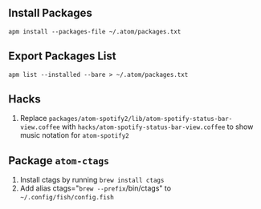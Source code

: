 ## Install Packages

`apm install --packages-file ~/.atom/packages.txt`

## Export Packages List

`apm list --installed --bare > ~/.atom/packages.txt`


## Hacks

1. Replace `packages/atom-spotify2/lib/atom-spotify-status-bar-view.coffee` with `hacks/atom-spotify-status-bar-view.coffee` to show music notation for `atom-spotify2`


## Package `atom-ctags`

1. Install ctags by running `brew install ctags`
2. Add alias ctags="`brew --prefix`/bin/ctags" to `~/.config/fish/config.fish`
